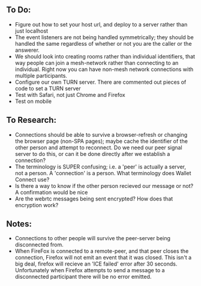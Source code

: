 ## To Do:

- Figure out how to set your host url, and deploy to a server rather than just localhost
- The event listeners are not being handled symmetrically; they should be handled the same regardless of whether or not you are the caller or the answerer.
- We should look into creating rooms rather than individual identifiers, that way people can join a mesh-network rather than connecting to an individual. Right now you can have non-mesh network connections with multiple participants.
- Configure our own TURN server. There are commented out pieces of code to set a TURN server
- Test with Safari, not just Chrome and Firefox
- Test on mobile

## To Research:

- Connections should be able to survive a browser-refresh or changing the browser page (non-SPA pages); maybe cache the identifier of the other person and attempt to reconnect. Do we need our peer signal server to do this, or can it be done directly after we establish a connection?
- The terminology is SUPER confusing; i.e. a 'peer' is actually a server, not a person. A 'connection' is a person. What terminology does Wallet Connect use?
- Is there a way to know if the other person recieved our message or not? A confirmation would be nice
- Are the webrtc messages being sent encrypted? How does that encryption work?

## Notes:

- Connections to other people will survive the peer-server being disconnected from.
- When FireFox is connected to a remote-peer, and that peer closes the connection, Firefox will not emit an event that it was closed. This isn't a big deal, firefox will recieve an 'ICE failed' error after 30 seconds. Unfortunately when Firefox attempts to send a message to a disconnected participant there will be no error emitted.
